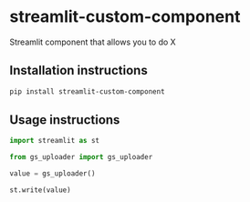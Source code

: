 # streamlit-custom-component

Streamlit component that allows you to do X

## Installation instructions

```sh
pip install streamlit-custom-component
```

## Usage instructions

```python
import streamlit as st

from gs_uploader import gs_uploader

value = gs_uploader()

st.write(value)
```